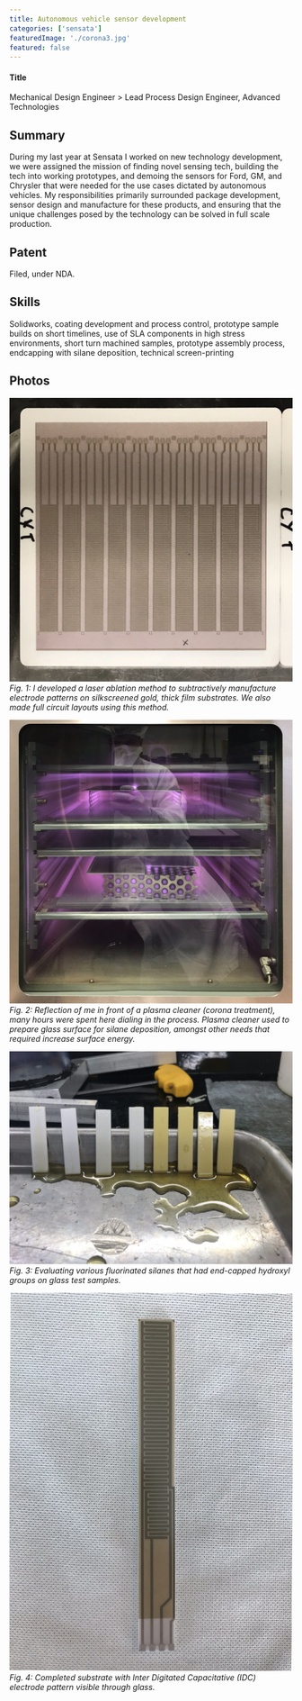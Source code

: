 ```yaml
---
title: Autonomous vehicle sensor development
categories: ['sensata']
featuredImage: './corona3.jpg'
featured: false
---
```

#### Title
Mechanical Design Engineer > Lead Process Design Engineer, Advanced Technologies

## Summary

During my last year at Sensata I worked on new technology development, we were assigned the mission of finding novel sensing tech, building the tech into working prototypes, and demoing the sensors for Ford, GM, and Chrysler that were needed for the use cases dictated by autonomous vehicles. My responsibilities primarily surrounded package development, sensor design and manufacture for these products, and ensuring that the unique challenges posed by the technology can be solved in full scale production.

## Patent
Filed, under NDA.

## Skills

Solidworks, coating development and process control, prototype sample builds on short timelines, use of SLA components in high stress environments, short turn machined samples, prototype assembly process, endcapping with silane deposition, technical screen-printing

## Photos
![](IMG_2271b.JPEG)
*Fig. 1: I developed a laser ablation method to subtractively manufacture electrode patterns on silkscreened gold, thick film substrates. We also made full circuit layouts using this method.*

![](corona3.jpg)
*Fig. 2: Reflection of me in front of a plasma cleaner (corona treatment), many hours were spent here dialing in the process. Plasma cleaner used to prepare glass surface for silane deposition, amongst other needs that required increase surface energy.*

![](IMG_2308.JPEG)
*Fig. 3: Evaluating various fluorinated silanes that had end-capped hydroxyl groups on glass test samples.*

![](IMG_2982.JPEG)
*Fig. 4: Completed substrate with Inter Digitated Capacitative (IDC) electrode pattern visible through glass.*
